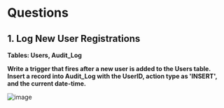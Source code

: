# Questions

## 1. Log New User Registrations

**Tables: Users, Audit_Log**

**Write a trigger that fires after a new user is added to the Users table. Insert a record into Audit_Log with the UserID, action type as 'INSERT', and the current date-time.**

![image](https://github.com/user-attachments/assets/b3409059-0d1e-4a70-a9f6-e003b3afb64d)
